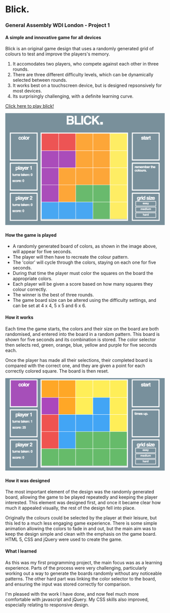 # Blick.
### General Assembly WDI London - Project 1
#### A simple and innovative game for all devices

Blick is an original game design that uses a randomly generated grid of colours to test and improve the players's memory. 

1. It accomodates two players, who compete against each other in three rounds.
2. There are three different difficulty levels, which can be dynamically selected between rounds.
3. It works best on a touchscreen device, but is designed repsonsively for most devices.
4. Its surprisingly challenging, with a definite learning curve.

[Click here to play blick!](https://www.playblick.herokuapp.com)

![alt text](https://github.com/odholden/wdi-first-project/blob/master/images/blick1.png)

#### How the game is played

- A randomly generated board of colors, as shown in the image above, will appear for five seconds. 
- The player will then have to recreate the colour pattern.
- The 'color' will cycle through the colors, staying on each one for five seconds. 
- During that time the player must color the squares on the board the appropriate colors.
- Each player will be given a score based on how many squares they colour correctly. 
- The winner is the best of three rounds.
- The game board size can be altered using the difficulty settings, and can be set at 4 x 4, 5 x 5 and 6 x 6.

#### How it works

Each time the game starts, the colors and their size on the board are both randomised, and entered into the board in a random pattern. This board is shown for five seconds and its combination is stored. The color selector then selects red, green, orange, blue, yellow and purple for five seconds each. 

Once the player has made all their selections, their completed board is compared with the correct one, and they are given a point for each correctly colored square. The board is then reset. 

![alt text](https://github.com/odholden/wdi-first-project/blob/master/images/blick2.png)

#### How it was designed

The most important element of the design was the randomly generated board, allowing the game to be played repeatedly and keeping the player interested. This element was designed first, and once it became clear how much it appealed visually, the rest of the design fell into place. 

Originally the colours could be selected by the player at their leisure, but this led to a much less engaging game experience. There is some simple animation allowing the colors to fade in and out, but the main aim was to keep the design simple and clean with the emphasis on the game board. HTML 5, CSS and jQuery were used to create the game.

#### What I learned

As this was my first programming project, the main focus was as a learning experience. Parts of the process were very challenging, particularly working out a way to generate the boards randomly without any noticeable patterns. The other hard part was linking the color selector to the board, and ensuring the input was stored correctly for comparison.

I'm pleased with the work I have done, and now feel much more comfortable with javascript and jQuery. My CSS skills also improved, especially relating to responsive design.
